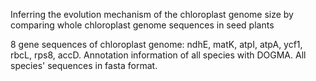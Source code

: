 Inferring the evolution mechanism of the chloroplast genome size by comparing whole chloroplast genome sequences in seed plants

8 gene sequences of chloroplast genome: ndhE, matK, atpI, atpA, ycf1, rbcL, rps8, accD.
Annotation information of all species with DOGMA.
All species' sequences in fasta format.
